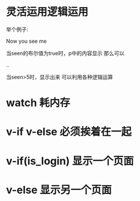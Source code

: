 # 灵活运用逻辑运用
举个例子:
<p v-if="seen">Now you see me </p>
当seen的布尔值为true时，p中的内容显示
那么可以
<p v-if="seen > 5">..</p>
当seen>5时，显示出来
可以利用各种逻辑运算

# watch 耗内存
# v-if v-else 必须挨着在一起
# v-if(is_login) 显示一个页面
# v-else 显示另一个页面
# 

